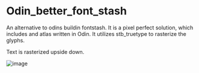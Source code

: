 # Odin_better_font_stash
 An alternative to odins buildin fontstash. It is a pixel perfect solution, which includes and atlas written in Odin.
It utilizes stb_truetype to rasterize the glyphs.

Text is rasterized upside down.

![image](https://github.com/user-attachments/assets/531b0e16-6004-4d77-a21e-39998bdad8c5)
